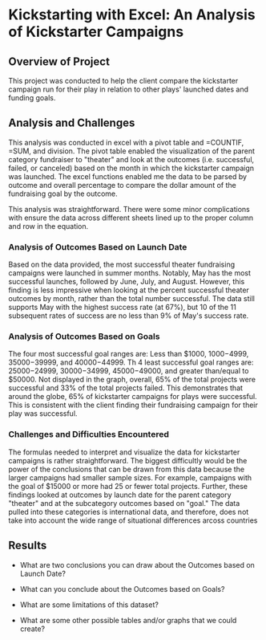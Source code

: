 # Kickstarting with Excel: An Analysis of Kickstarter Campaigns

## Overview of Project
This project was conducted to help the client compare the kickstarter campaign run for their play in relation to other plays' launched dates and funding goals.

## Analysis and Challenges
This analysis was conducted in excel with a pivot table and =COUNTIF, =SUM, and division. The pivot table enabled the visualization of the parent category fundraiser to "theater" and look at the outcomes (i.e. successful, failed, or canceled) based on the month in which the kickstarter campaign was launched. The excel functions enabled me the data to be parsed by outcome and overall percentage to compare the dollar amount of the fundraising goal by the outcome. 

This analysis was straightforward. There were some minor complications with ensure the data across different sheets lined up to the proper column and row in the equation.

### Analysis of Outcomes Based on Launch Date

Based on the data provided, the most successful theater fundraising campaigns were launched in summer months. Notably, May has the most successful launches, followed by June, July, and August. However, this finding is less impressive when looking at the percent successful theater outcomes by month, rather than the total number successful. The data still supports May with the highest success rate (at 67%), but 10 of the 11 subsequent rates of success are no less than 9% of May's success rate. 

### Analysis of Outcomes Based on Goals

The four most successful goal ranges are: Less than $1000, $1000-$4999, $35000-$39999, and $40000-$44999. Th 4 least successful goal ranges are: $25000-$24999, $30000-$34999, $45000-$49000, and greater than/equal to $50000. Not displayed in the graph, overall, 65% of the total projects were successful and 33% of the total projects failed. This demonstrates that around the globe, 65% of kickstarter campaigns for plays were successful. This is consistent with the client finding their fundraising campaign for their play was successful. 


### Challenges and Difficulties Encountered

The formulas needed to interpret and visualize the data for kickstarter campaigns is rather straightforward. The biggest difficultly would be the power of the conclusions that can be drawn from this data because the larger campaigns had smaller sample sizes. For example, campaigns with the goal of $15000 or more had 25 or fewer total projects. Further, these findings looked at outcomes by launch date for the parent category "theater" and at the subcategory outcomes based on "goal." The data pulled into these categories is international data, and therefore, does not take into account the wide range of situational differences arcoss countries

## Results

- What are two conclusions you can draw about the Outcomes based on Launch Date?

- What can you conclude about the Outcomes based on Goals?

- What are some limitations of this dataset?

- What are some other possible tables and/or graphs that we could create?

